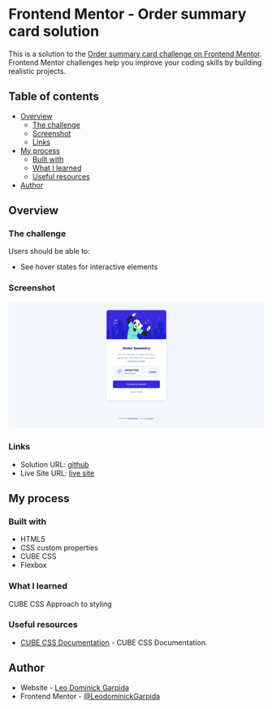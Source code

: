 # Frontend Mentor - Order summary card solution

This is a solution to the [Order summary card challenge on Frontend Mentor](https://www.frontendmentor.io/challenges/order-summary-component-QlPmajDUj). Frontend Mentor challenges help you improve your coding skills by building realistic projects. 

## Table of contents

- [Overview](#overview)
  - [The challenge](#the-challenge)
  - [Screenshot](#screenshot)
  - [Links](#links)
- [My process](#my-process)
  - [Built with](#built-with)
  - [What I learned](#what-i-learned)
  - [Useful resources](#useful-resources)
- [Author](#author)



## Overview

### The challenge

Users should be able to:

- See hover states for interactive elements

### Screenshot

![Order Summary](./screenshot.png)

### Links

- Solution URL: [github](https://github.com/LeodominickGarpida/order-summary-component)
- Live Site URL: [live site](https://your-live-site-url.com)

## My process

### Built with

- HTML5 
- CSS custom properties
- CUBE CSS 
- Flexbox

### What I learned

<p>CUBE CSS Approach to styling</p>

### Useful resources

- [CUBE CSS Documentation](https://cube.fyi/) - CUBE CSS Documentation.


## Author

- Website - [Leo Dominick Garpida](https://github.com/LeodominickGarpida)
- Frontend Mentor - [@LeodominickGarpida](https://www.frontendmentor.io/profile/LeodominickGarpida)



